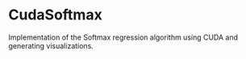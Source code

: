 # CudaSoftmax
Implementation of the Softmax regression algorithm using CUDA and generating visualizations.
